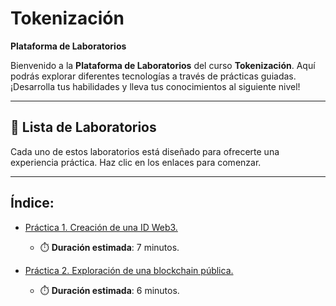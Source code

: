 # Tokenización 

**Plataforma de Laboratorios**

Bienvenido a la **Plataforma de Laboratorios** del curso **Tokenización**. Aquí podrás explorar diferentes tecnologías a través de prácticas guiadas. ¡Desarrolla tus habilidades y lleva tus conocimientos al siguiente nivel!

---

## 🌟 **Lista de Laboratorios**

Cada uno de estos laboratorios está diseñado para ofrecerte una experiencia práctica. Haz clic en los enlaces para comenzar.

---
 
## Índice:
 - [Práctica 1. Creación de una ID Web3.](./Capítulo1/README.md)
   - ⏱️ **Duración estimada**: 7 minutos.

 - [Práctica 2. Exploración de una blockchain pública.](./Capítulo2/README.md)
   - ⏱️ **Duración estimada**: 6 minutos.
